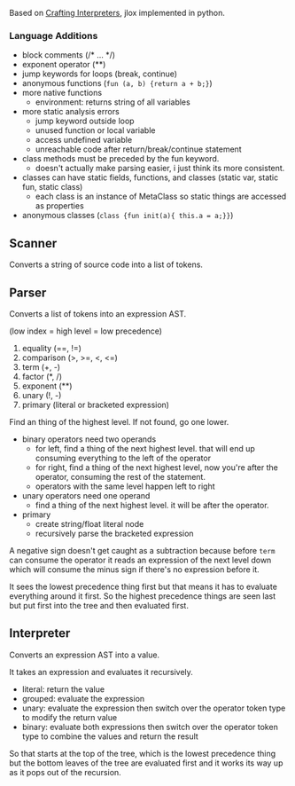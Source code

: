 Based on [Crafting Interpreters](https://craftinginterpreters.com), jlox implemented in python.

### Language Additions

- block comments (/* ... */)
- exponent operator (**) 
- jump keywords for loops (break, continue)
- anonymous functions (`fun (a, b) {return a + b;}`)
- more native functions
    - environment: returns string of all variables
- more static analysis errors
    - jump keyword outside loop
    - unused function or local variable
    - access undefined variable
    - unreachable code after return/break/continue statement
- class methods must be preceded by the fun keyword. 
    - doesn't actually make parsing easier, i just think its more consistent. 
- classes can have static fields, functions, and classes (static var, static fun, static class)
    - each class is an instance of MetaClass so static things are accessed as properties 
- anonymous classes (`class {fun init(a){ this.a = a;}}`)

## Scanner

Converts a string of source code into a list of tokens. 

## Parser

Converts a list of tokens into an expression AST.

(low index = high level = low precedence)

1. equality (==, !=)
2. comparison (>, >=, <, <=)
3. term (+, -) 
4. factor (*, /)
5. exponent (**)
6. unary (!, -)
7. primary (literal or bracketed expression)

Find an thing of the highest level. If not found, go one lower. 
- binary operators need two operands
    - for left, find a thing of the next highest level. that will end up consuming everything to the left of the operator 
    - for right, find a thing of the next highest level, now you're after the operator, consuming the rest of the statement. 
    - operators with the same level happen left to right
- unary operators need one operand
    - find a thing of the next highest level. it will be after the operator. 
- primary
    - create string/float literal node
    - recursively parse the bracketed expression

A negative sign doesn't get caught as a subtraction because before `term` can consume the operator it reads an expression of the next level down which will consume the minus sign if there's no expression before it. 

It sees the lowest precedence thing first but that means it has to evaluate everything around it first. So the highest precedence things are seen last but put first into the tree and then evaluated first. 

## Interpreter

Converts an expression AST into a value.

It takes an expression and evaluates it recursively. 

- literal: return the value
- grouped: evaluate the expression 
- unary: evaluate the expression then switch over the operator token type to modify the return value
- binary: evaluate both expressions then switch over the operator token type to combine the values and return the result

So that starts at the top of the tree, which is the lowest precedence thing but the bottom leaves of the tree are evaluated first and it works its way up as it pops out of the recursion. 
